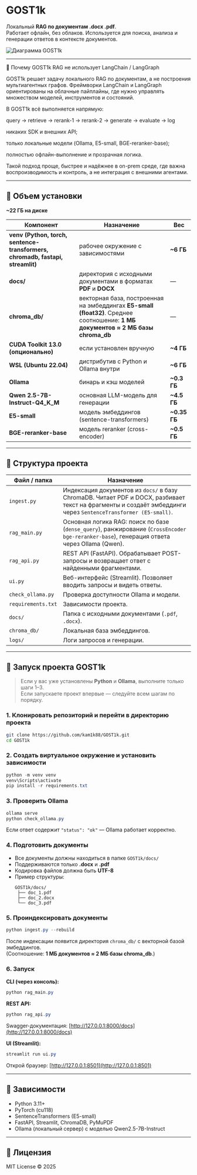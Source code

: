 # GOST1k

Локальный **RAG по документам .docx .pdf**.  
Работает офлайн, без облаков. Используется для поиска, анализа и генерации ответов в контексте документов.

![Диаграмма GOST1k](https://github.com/user-attachments/assets/4889c6d4-6a4f-424a-be4b-5e4973767d95)

---

🚫 Почему GOST1k RAG не использует LangChain / LangGraph

GOST1k решает задачу локального RAG по документам, а не построения мультиагентных графов.
Фреймворки LangChain и LangGraph ориентированы на облачные пайплайны, где нужно управлять множеством моделей, инструментов и состояний.

В GOST1k всё выполняется напрямую:

query → retrieve → rerank-1 → rerank-2 → generate → evaluate → log


никаких SDK и внешних API;

только локальные модели (Ollama, E5-small, BGE-reranker-base);

полностью офлайн-выполнение и прозрачная логика.

Такой подход проще, быстрее и надёжнее в on-prem среде, где важна воспроизводимость и контроль, а не интеграция с внешними агентами.

---

## 💾 Объем установки

**~22 ГБ на диске**

| Компонент                                                                     | Назначение                                                                                                                        | Вес          |
| ----------------------------------------------------------------------------- | --------------------------------------------------------------------------------------------------------------------------------- | ------------ |
| **venv (Python, torch, sentence-transformers, chromadb, fastapi, streamlit)** | рабочее окружение с зависимостями                                                                                                 | **~6 ГБ**    |
| **docs/**                                                                     | директория с исходными документами в форматах **PDF** и **DOCX**                                                                  | —            |
| **chroma_db/**                                                                | векторная база, построенная на эмбеддингах **E5-small (float32)**. Среднее соотношение: **1 МБ документов ≈ 2 МБ базы chroma_db** | —            |
| **CUDA Toolkit 13.0 (опционально)**                                           | если установлен вручную                                                                                                           | **~4 ГБ**    |
| **WSL (Ubuntu 22.04)**                                                        | дистрибутив с Python и Ollama внутри                                                                                              | **~6 ГБ**    |
| **Ollama**                                                                    | бинарь и кэш моделей                                                                                                              | **~0.3 ГБ**  |
| **Qwen 2.5-7B-Instruct-Q4_K_M**                                               | основная LLM-модель для генерации                                                                                                 | **~4.5 ГБ**  |
| **E5-small**                                                                  | модель эмбеддингов (sentence-transformers)                                                                                        | **~0.35 ГБ** |
| **BGE-reranker-base**                                                         | модель reranker (cross-encoder)                                                                                                   | **~0.5 ГБ**  |

---

## 📁 Структура проекта

| Файл / папка | Назначение |
|---------------|-------------|
| `ingest.py` | Индексация документов из `docs/` в базу ChromaDB. Читает PDF и DOCX, разбивает текст на фрагменты и создаёт эмбеддинги через `SentenceTransformer (E5-small)`. |
| `rag_main.py` | Основная логика RAG: поиск по базе (`dense_query`), ранжирование (`CrossEncoder bge-reranker-base`), генерация ответа через Ollama (Qwen). |
| `rag_api.py` | REST API (FastAPI). Обрабатывает POST-запросы и возвращает ответ с найденными фрагментами. |
| `ui.py` | Веб-интерфейс (Streamlit). Позволяет вводить запросы и видеть ответы. |
| `check_ollama.py` | Проверка доступности Ollama и модели. |
| `requirements.txt` | Зависимости проекта. |
| `docs/` | Папка с исходными документами (`.pdf`, `.docx`). |
| `chroma_db/` | Локальная база эмбеддингов. |
| `logs/` | Логи запросов и генерации. |

---

## 🚀 Запуск проекта GOST1k

> Если у вас уже установлены **Python** и **Ollama**, выполните только шаги 1–3.  
> Если запускаете проект впервые — следуйте всем шагам по порядку.

### 1. Клонировать репозиторий и перейти в директорию проекта
```bash
git clone https://github.com/kam1k88/GOST1k.git
cd GOST1k
```

### 2. Создать виртуальное окружение и установить зависимости
```powershell
python -m venv venv
venv\Scripts\activate
pip install -r requirements.txt
```

### 3. Проверить Ollama
```powershell
ollama serve
python check_ollama.py
```
Если ответ содержит `"status": "ok"` — Ollama работает корректно.

### 4. Подготовить документы
- Все документы должны находиться в папке `GOST1k/docs/`
- Поддерживаются только **.docx** и **.pdf**
- Кодировка файлов должна быть **UTF-8**
- Пример структуры:
  ```
  GOST1k/docs/
   ├── doc_1.pdf
   ├── doc_2.docx
   └── doc_3.pdf
  ```

### 5. Проиндексировать документы
```powershell
python ingest.py --rebuild
```
После индексации появится директория `chroma_db/` с векторной базой эмбеддингов.  
(Соотношение: **1 МБ документов ≈ 2 МБ базы chroma_db**.)

### 6. Запуск

**CLI (через консоль):**
```powershell
python rag_main.py
```

**REST API:**
```powershell
python rag_api.py
```
Swagger-документация: [http://127.0.0.1:8000/docs](http://127.0.0.1:8000/docs)

**UI (Streamlit):**
```powershell
streamlit run ui.py
```
Открой браузер: [http://127.0.0.1:8501](http://127.0.0.1:8501)

---

## 🧠 Зависимости

- Python 3.11+
- PyTorch (cu118)
- SentenceTransformers (E5-small)
- FastAPI, Streamlit, ChromaDB, PyMuPDF
- Ollama (локальный сервер) с моделью Qwen2.5-7B-Instruct

---

## 📜 Лицензия
MIT License © 2025
